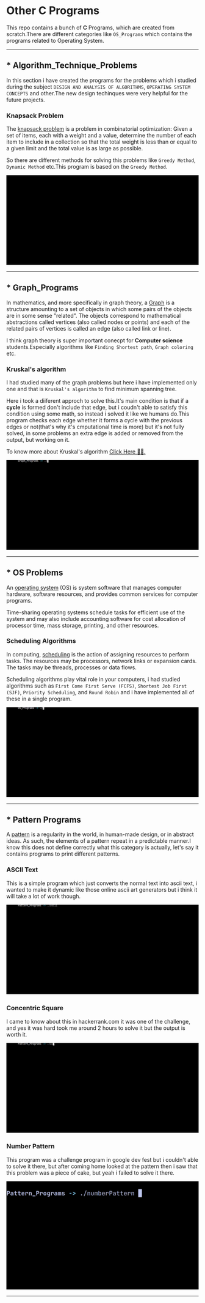 # Other C Programs

This repo contains a bunch of **C** Programs, which are created from scratch.There are different categories like `OS_Programs` which contains the programs related to Operating System.

---

## \* Algorithm_Technique_Problems

In this section i have created the programs for the problems which i studied during the subject `DESIGN AND ANALYSIS OF ALGORITHMS`, `OPERATING SYSTEM CONCEPTS` and other.The new design techinques were very helpful for the future projects.

### Knapsack Problem

The [knapsack problem](https://en.wikipedia.org/wiki/Knapsack_problem) is a problem in combinatorial optimization: Given a set of items, each with a weight and a value, determine the number of each item to include in a collection so that the total weight is less than or equal to a given limit and the total value is as large as possible.

So there are different methods for solving this problems like `Greedy Method`, `Dynamic Method` etc.This program is based on the `Greedy Method`.

![Knapsack Greedy](/resources/knapsackGreedy.gif)

---

## \* Graph_Programs

In mathematics, and more specifically in graph theory, a [Graph](<https://en.wikipedia.org/wiki/Graph_(discrete_mathematics)>) is a structure amounting to a set of objects in which some pairs of the objects are in some sense "related". The objects correspond to mathematical abstractions called vertices (also called nodes or points) and each of the related pairs of vertices is called an edge (also called link or line).

I think graph theory is super important conecpt for **Computer science** students.Especially algorithms like `Finding Shortest path`, `Graph coloring` etc.

### Kruskal's algorithm

I had studied many of the graph problems but here i have implemented only one and that is `Kruskal's algorithm` to find minimum spanning tree.

Here i took a diiferent approch to solve this.It's main condition is that if a **cycle** is formed don't include that edge, but i coudn't able to satisfy this condition using some math, so instead i solved it like we humans do.This program checks each edge whether it forms a cycle with the previous edges or not(that's why it's cmputational time is more) but it's not fully solved, in some problems an extra edge is added or removed from the output, but working on it.

To know more about Kruskal's algorithm [Click Here 🔗🔗.](https://en.wikipedia.org/wiki/Kruskal%27s_algorithm)

![kruskals algorithm](/resources/kruskalsAlgorithm.gif)

---

## \* OS Problems

An [operating system](https://en.wikipedia.org/wiki/Operating_system) (OS) is system software that manages computer hardware, software resources, and provides common services for computer programs.

Time-sharing operating systems schedule tasks for efficient use of the system and may also include accounting software for cost allocation of processor time, mass storage, printing, and other resources.

### Scheduling Algorithms

In computing, [scheduling](<https://en.wikipedia.org/wiki/Scheduling_(computing)#Scheduling_disciplines>) is the action of assigning resources to perform tasks. The resources may be processors, network links or expansion cards. The tasks may be threads, processes or data flows.

Scheduling algorithms play vital role in your computers, i had studied algorithms such as `First Come First Serve (FCFS)`, `Shortest Job First (SJF)`, `Priority Scheduling`, and `Round Robin` and i have implemented all of these in a single program.

![Scheduling Algorithms](/resources/schedulingAlgorithms.gif)

---

## \* Pattern Programs

A [pattern](https://en.wikipedia.org/wiki/Pattern) is a regularity in the world, in human-made design, or in abstract ideas. As such, the elements of a pattern repeat in a predictable manner.I know this does not define correctly what this category is actually, let's say it contains programs to print different patterns.

### ASCII Text

This is a simple program which just converts the normal text into ascii text, i wanted to make it dynamic like those online ascii art generators but i think it will take a lot of work though.

![ASCII Text](/resources/asciiText.gif)

### Concentric Square

I came to know about this in hackerrank.com it was one of the challenge, and yes it was hard took me around 2 hours to solve it but the output is worth it.

![Concentric Square](/resources/concentricSquare.gif)

### Number Pattern

This program was a challenge program in google dev fest but i couldn't able to solve it there, but after coming home looked at the pattern then i saw that this problem was a piece of cake, but yeah i failed to solve it there.

![Number Pattern](/resources/numberPattern.gif)

---
